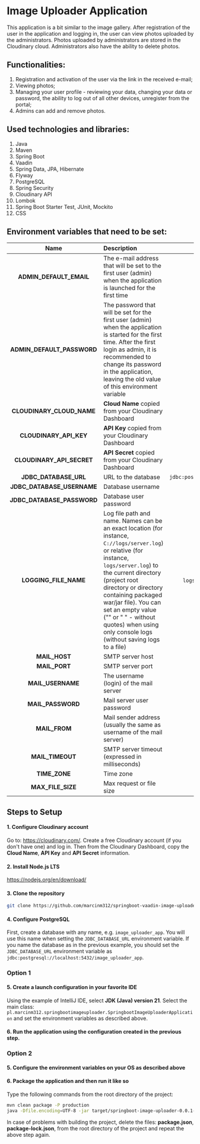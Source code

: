 # Image Uploader Application

This application is a bit similar to the image gallery. After registration of the user in the application and logging in, the user can view photos uploaded by the administrators. Photos uploaded by administrators are stored in the Cloudinary cloud. Administrators also have the ability to delete photos.

## Functionalities:
1. Registration and activation of the user via the link in the received e-mail;
2. Viewing photos;
3. Managing your user profile - reviewing your data, changing your data or password, the ability to log out of all other devices, unregister from the portal;
4. Admins can add and remove photos.

## Used technologies and libraries:
1. Java
2. Maven
3. Spring Boot
4. Vaadin
5. Spring Data, JPA, Hibernate
6. Flyway
7. PostgreSQL
8. Spring Security
9. Cloudinary API
10. Lombok
11. Spring Boot Starter Test, JUnit, Mockito
12. CSS

## Environment variables that need to be set:

|            Name            | Description                                                                                                                                                                                                                                                                                                                                                      |                  Example value                   |  Default value  |
|:--------------------------:|:-----------------------------------------------------------------------------------------------------------------------------------------------------------------------------------------------------------------------------------------------------------------------------------------------------------------------------------------------------------------|:------------------------------------------------:|:---------------:|
|  **ADMIN_DEFAULT_EMAIL**   | The e-mail address that will be set to the first user (admin) when the application is launched for the first time                                                                                                                                                                                                                                                |                `abcd@example.com`                |                 |
| **ADMIN_DEFAULT_PASSWORD** | The password that will be set for the first user (admin) when the application is started for the first time. After the first login as admin, it is recommended to change its password in the application, leaving the old value of this environment variable                                                                                                     |                    `password`                    |     `admin`     |
| **CLOUDINARY_CLOUD_NAME**  | **Cloud Name** copied from your Cloudinary Dashboard                                                                                                                                                                                                                                                                                                             |                    `devabcxx`                    |                 |
|   **CLOUDINARY_API_KEY**   | **API Key** copied from your Cloudinary Dashboard                                                                                                                                                                                                                                                                                                                |                   `0123456789`                   |                 |
| **CLOUDINARY_API_SECRET**  | **API Secret** copied from your Cloudinary Dashboard                                                                                                                                                                                                                                                                                                             |                     `secret`                     |                 |
|   **JDBC_DATABASE_URL**    | URL to the database                                                                                                                                                                                                                                                                                                                                              | `jdbc:postgresql://localhost:5432/database_name` |                 |
| **JDBC_DATABASE_USERNAME** | Database username                                                                                                                                                                                                                                                                                                                                                |                    `postgres`                    |                 |
| **JDBC_DATABASE_PASSWORD** | Database user password                                                                                                                                                                                                                                                                                                                                           |                  `yourPassword`                  |                 |
|   **LOGGING_FILE_NAME**    | Log file path and name. Names can be an exact location (for instance, `C://logs/server.log`) or relative (for instance, `logs/server.log`) to the current directory (project root directory or directory containing packaged war/jar file). You can set an empty value ("" or " " - without quotes) when using only console logs (without saving logs to a file) |  `logs/server.log`, `C://logs/server.log`, ` `   |                 |
|       **MAIL_HOST**        | SMTP server host                                                                                                                                                                                                                                                                                                                                                 |               `smtp.office365.com`               |                 |
|       **MAIL_PORT**        | SMTP server port                                                                                                                                                                                                                                                                                                                                                 |                      `587`                       |                 |
|     **MAIL_USERNAME**      | The username (login) of the mail server                                                                                                                                                                                                                                                                                                                          |             `example.user@abcde.com`             |                 |
|     **MAIL_PASSWORD**      | Mail server user password                                                                                                                                                                                                                                                                                                                                        |                  `yourPassword`                  |                 |
|       **MAIL_FROM**        | Mail sender address (usually the same as username of the mail server)                                                                                                                                                                                                                                                                                            |             `example.user@abcde.com`             |                 |
|      **MAIL_TIMEOUT**      | SMTP server timeout (expressed in milliseconds)                                                                                                                                                                                                                                                                                                                  |                     `15000`                      |     `10000`     |
|       **TIME_ZONE**        | Time zone                                                                                                                                                                                                                                                                                                                                                        |                 `Europe/Warsaw`                  | `Europe/Warsaw` |
|     **MAX_FILE_SIZE**      | Max request or file size                                                                                                                                                                                                                                                                                                                                         |                     `100MB`                      |     `50MB`      |

## Steps to Setup

#### 1. Configure Cloudinary account

Go to: https://cloudinary.com/. Create a free Cloudinary account (if you don't have one) and log in. Then from the Cloudinary Dashboard, copy the **Cloud Name**, **API Key** and **API Secret** information.

#### 2. Install Node.js LTS

https://nodejs.org/en/download/

#### 3. Clone the repository

```bash
git clone https://github.com/marcinm312/springboot-vaadin-image-uploader.git
```

#### 4. Configure PostgreSQL

First, create a database with any name, e.g. `image_uploader_app`. You will use this name when setting the `JDBC_DATABASE_URL` environment variable. If you name the database as in the previous example, you should set the `JDBC_DATABASE_URL` environment variable as `jdbc:postgresql://localhost:5432/image_uploader_app`.

### Option 1

#### 5. Create a launch configuration in your favorite IDE

Using the example of IntelliJ IDE, select **JDK (Java) version 21**. Select the main class: `pl.marcinm312.springbootimageuploader.SpringbootImageUploaderApplication` and set the environment variables as described above.

#### 6. Run the application using the configuration created in the previous step.

### Option 2

#### 5. Configure the environment variables on your OS as described above

#### 6. Package the application and then run it like so

Type the following commands from the root directory of the project:
```bash
mvn clean package -P production
java -Dfile.encoding=UTF-8 -jar target/springboot-image-uploader-0.0.1-SNAPSHOT.jar
```
In case of problems with building the project, delete the files: **package.json**, **package-lock.json**, from the root directory of the project and repeat the above step again.
